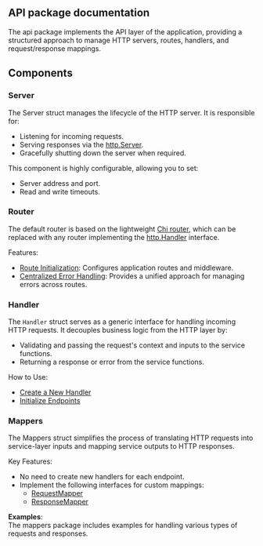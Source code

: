 ## API package documentation

The api package implements the API layer of the application, providing a structured approach to manage HTTP servers, routes, handlers, and request/response mappings.

## Components

### Server
The Server struct manages the lifecycle of the HTTP server. It is responsible for:

- Listening for incoming requests.
- Serving responses via the [http.Server](https://pkg.go.dev/net/http#Server).
- Gracefully shutting down the server when required.

This component is highly configurable, allowing you to set:

- Server address and port.
- Read and write timeouts.

### Router

The default router is based on the lightweight [Chi router](https://go-chi.io/#/README), which can be replaced with any router implementing the [http.Handler](https://pkg.go.dev/net/http#Handler) interface.

Features:

- [Route Initialization](https://github.com/majorpet/gopherizer/blob/884d805e6adabedf965c2e7ee4569a11012a97ff/api/router.go#L19): Configures application routes and middleware.
- [Centralized Error Handling](https://github.com/majorpet/gopherizer/blob/884d805e6adabedf965c2e7ee4569a11012a97ff/api/router.go#L51): Provides a unified approach for managing errors across routes.

### Handler

The `Handler` struct serves as a generic interface for handling incoming HTTP requests. It decouples business logic from the HTTP layer by:

- Validating and passing the request's context and inputs to the service functions.
- Returning a response or error from the service functions.

How to Use:

- [Create a New Handler](https://github.com/majorpet/gopherizer/blob/884d805e6adabedf965c2e7ee4569a11012a97ff/api/bootstrap.go#L54)
- [Initialize Endpoints](https://github.com/majorpet/gopherizer/blob/884d805e6adabedf965c2e7ee4569a11012a97ff/api/routes.go#L47)

### Mappers

The Mappers struct simplifies the process of translating HTTP requests into service-layer inputs and mapping service outputs to HTTP responses.

Key Features:

- No need to create new handlers for each endpoint.
- Implement the following interfaces for custom mappings:
  - [RequestMapper](https://github.com/majorpet/gopherizer/blob/884d805e6adabedf965c2e7ee4569a11012a97ff/api/handler.go#L14)
  - [ResponseMapper](https://github.com/majorpet/gopherizer/blob/884d805e6adabedf965c2e7ee4569a11012a97ff/api/handler.go#L19)

**Examples**:</br>
The mappers package includes examples for handling various types of requests and responses.
